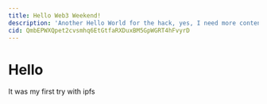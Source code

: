 ```yaml
---
title: Hello Web3 Weekend!
description: 'Another Hello World for the hack, yes, I need more content :)'
cid: QmbEPWXQpet2cvsmhq6EtGtfaRXDuxBM5GpWGRT4hFvyrD
---
```


# Hello

It was my first try with ipfs